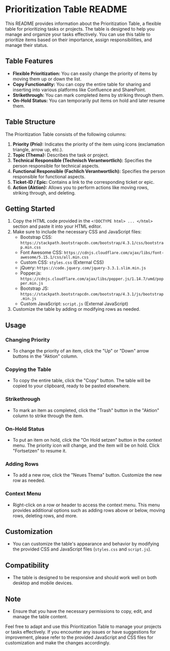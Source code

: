 
# Prioritization Table README

This README provides information about the Prioritization Table, a flexible table for prioritizing tasks or projects. The table is designed to help you manage and organize your tasks effectively. You can use this table to prioritize items based on their importance, assign responsibilities, and manage their status.

## Table Features

-   **Flexible Prioritization:** You can easily change the priority of items by moving them up or down the list.
-   **Copy Functionality:** You can copy the entire table for sharing and inserting into various platforms like Confluence and SharePoint.
-   **Strikethrough:** You can mark completed items by striking through them.
-   **On-Hold Status:** You can temporarily put items on hold and later resume them.

## Table Structure

The Prioritization Table consists of the following columns:

1.  **Priority (Prio):** Indicates the priority of the item using icons (exclamation triangle, arrow up, etc.).
2.  **Topic (Thema):** Describes the task or project.
3.  **Technical Responsible (Technisch Verantwortlich):** Specifies the person responsible for technical aspects.
4.  **Functional Responsible (Fachlich Verantwortlich):** Specifies the person responsible for functional aspects.
5.  **Ticket-ID / Epic:** Contains a link to the corresponding ticket or epic.
6.  **Action (Aktion):** Allows you to perform actions like moving rows, striking through, and deleting.

## Getting Started

1.  Copy the HTML code provided in the `<!DOCTYPE html> ... </html>` section and paste it into your HTML editor.
2.  Make sure to include the necessary CSS and JavaScript files:
    -   Bootstrap CSS: `https://stackpath.bootstrapcdn.com/bootstrap/4.3.1/css/bootstrap.min.css`
    -   Font Awesome CSS: `https://cdnjs.cloudflare.com/ajax/libs/font-awesome/5.15.1/css/all.min.css`
    -   Custom CSS: `styles.css` (External CSS)
    -   jQuery: `https://code.jquery.com/jquery-3.3.1.slim.min.js`
    -   Popper.js: `https://cdnjs.cloudflare.com/ajax/libs/popper.js/1.14.7/umd/popper.min.js`
    -   Bootstrap JS: `https://stackpath.bootstrapcdn.com/bootstrap/4.3.1/js/bootstrap.min.js`
    -   Custom JavaScript: `script.js` (External JavaScript)
3.  Customize the table by adding or modifying rows as needed.

## Usage

### Changing Priority

-   To change the priority of an item, click the "Up" or "Down" arrow buttons in the "Aktion" column.

### Copying the Table

-   To copy the entire table, click the "Copy" button. The table will be copied to your clipboard, ready to be pasted elsewhere.

### Strikethrough

-   To mark an item as completed, click the "Trash" button in the "Aktion" column to strike through the item.

### On-Hold Status

-   To put an item on hold, click the "On Hold setzen" button in the context menu. The priority icon will change, and the item will be on hold. Click "Fortsetzen" to resume it.

### Adding Rows

-   To add a new row, click the "Neues Thema" button. Customize the new row as needed.

### Context Menu

-   Right-click on a row or header to access the context menu. This menu provides additional options such as adding rows above or below, moving rows, deleting rows, and more.

## Customization

-   You can customize the table's appearance and behavior by modifying the provided CSS and JavaScript files (`styles.css` and `script.js`).

## Compatibility

-   The table is designed to be responsive and should work well on both desktop and mobile devices.

## Note

-   Ensure that you have the necessary permissions to copy, edit, and manage the table content.

Feel free to adapt and use this Prioritization Table to manage your projects or tasks effectively. If you encounter any issues or have suggestions for improvement, please refer to the provided JavaScript and CSS files for customization and make the changes accordingly.
